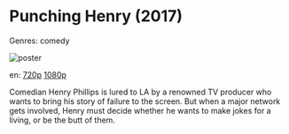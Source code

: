 # Punching Henry (2017)

Genres: comedy

![poster](http://image.tmdb.org/t/p/w500/989X25XGv7r0YWB0nY3OvgNqJbx.jpg)

en:
  [720p](magnet:?xt=urn:btih:8254A6A86E8DE805122CACF5B7D656ABC95718F2&tr=udp://glotorrents.pw:6969/announce&tr=udp://tracker.opentrackr.org:1337/announce&tr=udp://torrent.gresille.org:80/announce&tr=udp://tracker.openbittorrent.com:80&tr=udp://tracker.coppersurfer.tk:6969&tr=udp://tracker.leechers-paradise.org:6969&tr=udp://p4p.arenabg.ch:1337&tr=udp://tracker.internetwarriors.net:1337)
  [1080p](magnet:?xt=urn:btih:2A7573A9B9435063F8C8C75A781E694195B31C63&tr=udp://glotorrents.pw:6969/announce&tr=udp://tracker.opentrackr.org:1337/announce&tr=udp://torrent.gresille.org:80/announce&tr=udp://tracker.openbittorrent.com:80&tr=udp://tracker.coppersurfer.tk:6969&tr=udp://tracker.leechers-paradise.org:6969&tr=udp://p4p.arenabg.ch:1337&tr=udp://tracker.internetwarriors.net:1337)
  


Comedian Henry Phillips is lured to LA by a renowned TV producer who wants to bring his story of failure to the screen. But when a major network gets involved, Henry must decide whether he wants to make jokes for a living, or be the butt of them.